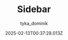 ---
title: "Sidebar"
author: "tyka_dominik"
date: "2025-02-13T00:37:28.013Z"
draft: false
type: "post"
layout: "single"
categories: [""]
tags: [""]
source: "X"
source_link: "https://x.com/tyka_dominik/status/1889019258761351482"
media: "/uploads/x.com_Gjck9euXcAE6w-M.jpg"
media_type: "image"

social:
  commentary: ""
  scheduledFor: null
  status: "draft"
---